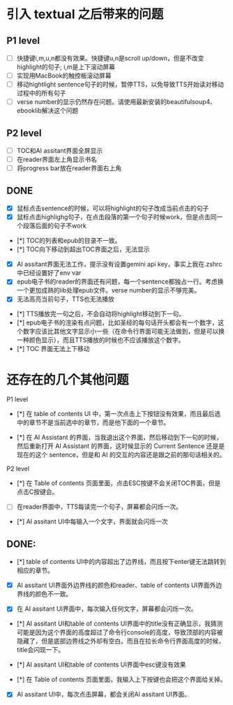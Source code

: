 # 引入 textual 之后带来的问题

## P1 level
- [ ] 快捷键i,m,u,n都没有效果。快捷键u,n是scroll up/down，但是不改变highlight的句子; i,m是上下滚动屏幕
- [ ] 实现用MacBook的触控板滚动屏幕
- [ ] 移动hightlight sentence句子的时候，暂停TTS，以免导致TTS开始读对移动过程中的所有句子
- [ ] verse number的显示仍然存在问题。请使用最新安装的beautifulsoup4、ebooklib解决这个问题

## P2 level
- [ ] TOC和AI assitant界面全屏显示
- [ ] 在reader界面左上角显示书名
- [ ] 将progress bar放在reader界面右上角

## DONE
- [x] 鼠标点击sentence的时候，可以将highlight的句子改成当前点击的句子
- [x] 鼠标点击highlighg句子，在点击段落的第一个句子时候work，但是点击同一个段落后面的句子不work
- [*] TOC的列表和epub的目录不一致。
- [*] TOC向下移动到超出TOC界面之后，无法显示
- [x] AI assitant界面无法工作，提示没有设置gemini api key，事实上我在.zshrc中已经设置好了env var
- [x] epub电子书的reader的界面还有问题，每一个sentence都独占一行。考虑换一个更加成熟的lib处理epub文件。verse number的显示不够完美。
- [x] 无法高亮当前句子，TTS也无法播放
- [*] TTS播放完一句之后，不会自动将highlight移动到下一句。
- [*] epub电子书的渲染有点问题，比如圣经的每句话开头都会有一个数字，这个数字应该比其他文字显示小一些（在命令行界面可能无法做到，但是可以换一种颜色显示），而且TTS播放的时候也不应该播放这个数字。
- [*] TOC 界面无法上下移动






# 还存在的几个其他问题

P1 level

- [*] 在 table of contents UI 中，第一次点击上下按钮没有效果，而且最后选中的章节不是当前选中的章节，而是他下面的一个章节。

- [*] 在 AI Assistant 的界面，当我退出这个界面，然后移动到下一句的时候，然后重新打开 AI Assistant 的界面，这时候显示的 Current Sentence 还是是现在的这个 sentence，但是和 AI 的交互的内容还是跟之前的那句话相关的。 


P2 level
- [*] 在 Table of contents 页面里面，点击ESC按键不会关闭TOC界面，但是点击C按键会。
- [ ] 在reader界面中，TTS每读完一个句子，屏幕都会闪烁一次。
- [*] AI assitant UI中每输入一个文字，界面就会闪烁一次



## DONE:

- [*] table of contents UI中的内容超出了边界线，而且按下enter键无法跳转到相应的章节。

- [x] AI assitant UI界面外边界线的颜色和reader、table of contents UI界面外边界线的颜色不一致。

- [x] 在 AI assitant UI界面中，每次输入任何文字，屏幕都会闪烁一次。

- [*] AI assitant UI和table of contents UI界面中的title没有正确显示，我猜测可能是因为这个界面的高度超过了命令行console的高度，导致顶部的内容被隐藏了，但是底部边界线之外却有空白。而且在拉长命令行界面高度的时候，title会闪现一下。

- [*] AI assitant UI和table of contents UI界面中esc键没有效果

- [*] 在 Table of contents 页面里面，我输入上下按键也会把这个界面给关掉。 

- [x] AI assitant UI中，每次点击屏幕，都会关闭AI assitant UI界面。